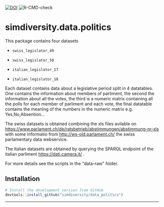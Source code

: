 [![DOI](https://zenodo.org/badge/259206119.svg)](https://zenodo.org/badge/latestdoi/259206119) ![R-CMD-check](https://github.com/simdiversity/data-politics/workflows/R-CMD-check/badge.svg)
# simdiversity.data.politics


This package contains four datasets

* `swiss_legislator_49`

* `swiss_legislator_50`

* `italian_legislator_17`

* `italian_legislator_18`

Each dataset contains data about a legislative period split in 4 datatables. One contains the information about members of parliment, the second the information about all the votes, the third is a numeric matrix containing all the polls for each member of parliment and each vote, the final datatable contains the meaning of the numbers in the numeric matrix e.g. Yes,No,Absention...


The swiss datasets is obtained combining the xls files avilable on https://www.parlament.ch/de/ratsbetrieb/abstimmungen/abstimmung-nr-xls with some informatio from http://ws-old.parlament.ch/ the swiss parlamentary data webservice.

The Italian datasets are obtained by querying the SPARQL endpoint of the italian parliment https://dati.camera.it/ .

For more details see the scripts in the "data-raw" folder.

## Installation

```R
# Install the development version from GitHub
devtools::install_github("simdiversity/data_politics")
```

-----

